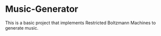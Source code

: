 # Music-Generator
This is a basic project that implements Restricted Boltzmann Machines to generate music.
